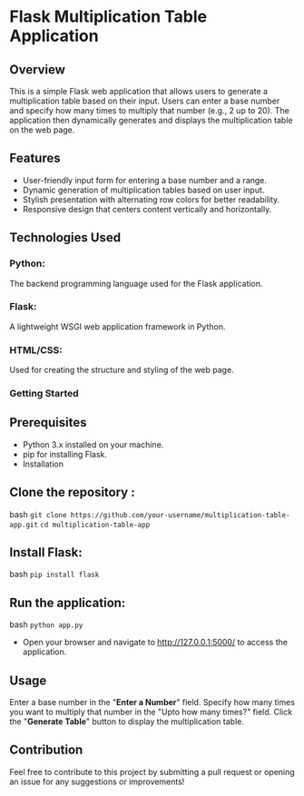 # Flask Multiplication Table Application
## Overview
This is a simple Flask web application that allows users to generate a multiplication table based on their input. Users can enter a base number and specify how many times to multiply that number (e.g., 2 up to 20). The application then dynamically generates and displays the multiplication table on the web page.

## Features
* User-friendly input form for entering a base number and a range.
* Dynamic generation of multiplication tables based on user input.
* Stylish presentation with alternating row colors for better readability.
* Responsive design that centers content vertically and horizontally.

## Technologies Used
### Python: 
The backend programming language used for the Flask application.
### Flask:
A lightweight WSGI web application framework in Python.
### HTML/CSS:
Used for creating the structure and styling of the web page.
### Getting Started

## Prerequisites
* Python 3.x installed on your machine.
* pip for installing Flask.
* Installation
  
## Clone the repository :

bash
``` git clone https://github.com/your-username/multiplication-table-app.git ```
``` cd multiplication-table-app ```

## Install Flask:
bash
```pip install flask```

## Run the application:

bash
```python app.py```
* Open your browser and navigate to http://127.0.0.1:5000/ to access the application.

## Usage
Enter a base number in the "**Enter a Number**" field.
Specify how many times you want to multiply that number in the "Upto how many times?" field.
Click the "**Generate Table**" button to display the multiplication table.

## Contribution
Feel free to contribute to this project by submitting a pull request or opening an issue for any suggestions or improvements!

